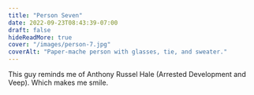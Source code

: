 ```yaml
---
title: "Person Seven"
date: 2022-09-23T08:43:39-07:00
draft: false
hideReadMore: true
cover: "/images/person-7.jpg"
coverAlt: "Paper-mache person with glasses, tie, and sweater."
---
```


This guy reminds me of Anthony Russel Hale (Arrested Development and Veep). Which makes me smile.